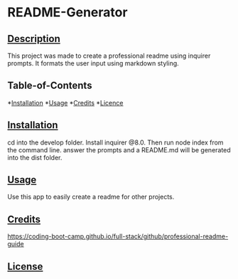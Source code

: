 
  # README-Generator

  ## [Description](#table-of-contents)
  This project was made to create a professional readme using inquirer prompts. It formats the user input using markdown styling.

  ## Table-of-Contents
  *[Installation](#installation)
  *[Usage](#usage)
  *[Credits](#credits)
  *[Licence](#license)

  ## [Installation](#table-of-contents)
  cd into the develop folder. Install inquirer @8.0. Then run node index from the command line. answer the prompts and a README.md will be generated into the dist folder.

  ## [Usage](#table-of-contents)
  Use this app to easily create a readme for other projects.

  ## [Credits](#table-of-contents)
  https://coding-boot-camp.github.io/full-stack/github/professional-readme-guide

  ## [License](#table-of-contents)
  

